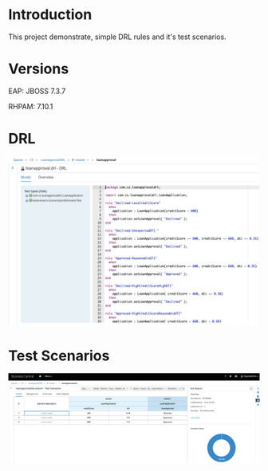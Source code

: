 Introduction
=============
This project demonstrate, simple DRL rules and it's test scenarios.

Versions
========
EAP: JBOSS 7.3.7

RHPAM: 7.10.1

DRL
===
![DRL](images/test_scenarios.png)


Test Scenarios
==============
![Scenarios](images/drl.png)
